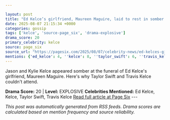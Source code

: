 ```yaml
---

layout: post
title: "Ed Kelce’s girlfriend, Maureen Maguire, laid to rest in somber funeral"
date: 2025-08-07 21:15:34 +0000
categories: gossip
tags: ['kelce', 'source-page_six', 'drama-explosive']
drama_score: 20
primary_celebrity: kelce
source: page_six
source_url: "https://pagesix.com/2025/08/07/celebrity-news/ed-kelces-girlfriend-maureen-maguire-laid-to-rest-in-funeral/"
mentions: {'ed_kelce': 4, ''kelce': 8, ''taylor_swift': 6, ''travis_kelce': 2}
---
```


Jason and Kylie Kelce appeared somber at the funeral of Ed Kelce's girlfriend, Maureen Maguire. Here's why Taylor Swift and Travis Kelce couldn't attend.

**Drama Score:** 20 | **Level:** EXPLOSIVE **Celebrities Mentioned:** Ed Kelce, Kelce, Taylor Swift, Travis Kelce [Read full article at Page Six](https://pagesix.com/2025/08/07/celebrity-news/ed-kelces-girlfriend-maureen-maguire-laid-to-rest-in-funeral/) --- 

*This post was automatically generated from RSS feeds. Drama scores are calculated based on mention frequency and source reliability.*